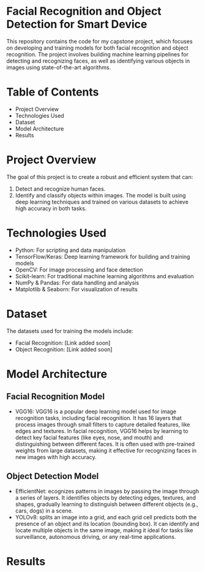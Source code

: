 # Facial Recognition and Object Detection for Smart Device
This repository contains the code for my capstone project, which focuses on developing and training models for both facial recognition and object recognition. The project involves building machine learning pipelines for detecting and recognizing faces, as well as identifying various objects in images using state-of-the-art algorithms.

# Table of Contents
- Project Overview
- Technologies Used
- Dataset
- Model Architecture
- Results

# Project Overview
The goal of this project is to create a robust and efficient system that can:
1. Detect and recognize human faces.
2. Identify and classify objects within images.
The model is built using deep learning techniques and trained on various datasets to achieve high accuracy in both tasks.

# Technologies Used
- Python: For scripting and data manipulation
- TensorFlow/Keras: Deep learning framework for building and training models
- OpenCV: For image processing and face detection
- Scikit-learn: For traditional machine learning algorithms and evaluation
- NumPy & Pandas: For data handling and analysis
- Matplotlib & Seaborn: For visualization of results

# Dataset
The datasets used for training the models include:
- Facial Recognition: [Link added soon]
- Object Recognition: [Link added soon]

# Model Architecture
## Facial Recognition Model
- VGG16: VGG16 is a popular deep learning model used for image recognition tasks, including facial recognition. It has 16 layers that process images through small filters to capture detailed features, like edges and textures. In facial recognition, VGG16 helps by learning to detect key facial features (like eyes, nose, and mouth) and distinguishing between different faces. It is often used with pre-trained weights from large datasets, making it effective for recognizing faces in new images with high accuracy.

## Object Detection Model
- EfficientNet: ecognizes patterns in images by passing the image through a series of layers. It identifies objects by detecting edges, textures, and shapes, gradually learning to distinguish between different objects (e.g., cars, dogs) in a scene.
- YOLOv8: splits an image into a grid, and each grid cell predicts both the presence of an object and its location (bounding box). It can identify and locate multiple objects in the same image, making it ideal for tasks like surveillance, autonomous driving, or any real-time applications.

# Results
